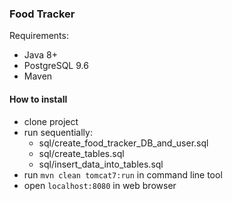 ### Food Tracker

Requirements:

- Java 8+
- PostgreSQL 9.6
- Maven

#### **How to install**
- clone project
- run sequentially: 
    + sql/create_food_tracker_DB_and_user.sql
    + sql/create_tables.sql
    + sql/insert_data_into_tables.sql
- run `mvn clean tomcat7:run` in command line tool
- open `localhost:8080` in web browser